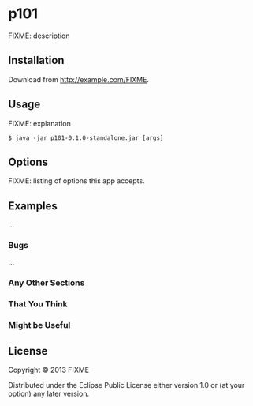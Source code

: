 # p101

FIXME: description

## Installation

Download from http://example.com/FIXME.

## Usage

FIXME: explanation

    $ java -jar p101-0.1.0-standalone.jar [args]

## Options

FIXME: listing of options this app accepts.

## Examples

...

### Bugs

...

### Any Other Sections
### That You Think
### Might be Useful

## License

Copyright © 2013 FIXME

Distributed under the Eclipse Public License either version 1.0 or (at
your option) any later version.
